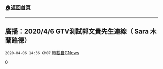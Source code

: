 ###  [:house:返回首頁](https://github.com/ourhimalayas/txt)
---

## 廣播：2020/4/6 GTV測試郭文貴先生連線（ Sara 木蘭路德）
`2020-04-06 14:36 GM07` [轉載自GNews](https://gnews.org/zh-hant/164081/)

0
